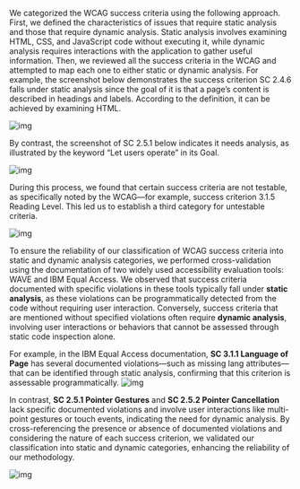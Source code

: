 We categorized the WCAG success criteria using the following approach. First, we defined the characteristics of issues that require static analysis and those that require dynamic analysis. Static analysis involves examining HTML, CSS, and JavaScript code without executing it, while dynamic analysis requires interactions with the application to gather useful information. Then, we reviewed all the success criteria in the WCAG and attempted to map each one to either static or dynamic analysis. For example, the screenshot below demonstrates the success criterion SC 2.4.6 falls under static analysis since the goal of it is that a page’s content is described in headings and labels. According to the definition, it can be achieved by examining HTML.

![img](https://lh7-rt.googleusercontent.com/docsz/AD_4nXfcbbOQn8BOpadQCZTkM3McySVhA_nQWi9TphyTA9l1JxaqDxTzbU9ocp1qy_yNWufBS5RpBqD5nOzKbMFwjJEvITG4G6mcnrmh_5Vm0nZ-5Ru89VFz7SyEC8ylMVjjrqyN2QGpcw?key=mx2ET2eS5ycclHd4oSNJdiI6)



By contrast, the screenshot of SC 2.5.1 below indicates it needs analysis, as illustrated by the keyword “Let users operate” in its Goal.

![img](https://lh7-rt.googleusercontent.com/docsz/AD_4nXdbPybhfUMbJQbYvucvpiv_dZ_fHIQtS8oYQxrcSiU0xrbVDzG4d_v4INH_y6ICjEH7a0N85b8eVuHQCuQ4VttkkKd6vssfugJv8P4Q5UgZoCWBswTDI00u4PAdS6s9pshteT-DHw?key=mx2ET2eS5ycclHd4oSNJdiI6)



During this process, we found that certain success criteria are not testable, as specifically noted by the WCAG—for example, success criterion 3.1.5 Reading Level. This led us to establish a third category for untestable criteria. 

![img](https://lh7-rt.googleusercontent.com/docsz/AD_4nXd8vT6bGpeadpL-YLZfSwkRl0qu-Ty_eKeR6-w5E51LIfr2lAumSwxVxMGQmhYc2JFErzYhy272FZBsRMri_lR5GFGAHDq1N_35scA5hq45JhWRd_W9LJvolW6cOoxYvPGyC6j7?key=mx2ET2eS5ycclHd4oSNJdiI6)



To ensure the reliability of our classification of WCAG success criteria into static and dynamic analysis categories, we performed cross-validation using the documentation of two widely used accessibility evaluation tools: WAVE and IBM Equal Access. We observed that success criteria documented with specific violations in these tools typically fall under **static analysis**, as these violations can be programmatically detected from the code without requiring user interaction. Conversely, success criteria that are mentioned without specified violations often require **dynamic analysis**, involving user interactions or behaviors that cannot be assessed through static code inspection alone.

For example, in the IBM Equal Access documentation, **SC 3.1.1 Language of Page** has several documented violations—such as missing lang attributes—that can be identified through static analysis, confirming that this criterion is assessable programmatically. ![img](https://lh7-rt.googleusercontent.com/docsz/AD_4nXcZxZfHAK7yvTzt39fbh51V631uBluqlkRdYy5RZyQs_et1avMDaozqrM3BJ2Cq7g0BC-2tepUjs6wATsCpz8WtpJR0NU0HBKXi55bF9tA_q24IWky64-8WrZhgqCtE6RHWMSKklw?key=mx2ET2eS5ycclHd4oSNJdiI6)



In contrast, **SC 2.5.1 Pointer Gestures** and **SC 2.5.2 Pointer Cancellation** lack specific documented violations and involve user interactions like multi-point gestures or touch events, indicating the need for dynamic analysis. By cross-referencing the presence or absence of documented violations and considering the nature of each success criterion, we validated our classification into static and dynamic categories, enhancing the reliability of our methodology.

![img](https://lh7-rt.googleusercontent.com/docsz/AD_4nXcpF2f5ax5KzZJ8gDcSUPY-5YP7Mk-rAGxL-spcmvFDaDvGFlvzHSsjyLya0msDfGTLIOdPMcTP_UeAbQknRBIFAJbadT6tAHrLwr2kddZ09BhVwffiJmkyGDm2anxZp2Lkf5DHZg?key=mx2ET2eS5ycclHd4oSNJdiI6)